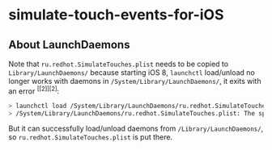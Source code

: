# simulate-touch-events-for-iOS

## About LaunchDaemons

Note that `ru.redhot.SimulateTouches.plist` needs to be copied to `Library/LaunchDaemons/` because starting iOS 8, `launchctl` load/unload no longer works with daemons in `/System/Library/LaunchDaemons/`, it exits with an error <sup>[\[2\]][2]</sup>:
```bash
> launchctl load /System/Library/LaunchDaemons/ru.redhot.SimulateTouches.plist
> /System/Library/LaunchDaemons/ru.redhot.SimulateTouches.plist: The specified service path was not in the service cache
```
But it can successfully load/unload daemons from `/Library/LaunchDaemons/`, so `ru.redhot.SimulateTouches.plist` is put there.
